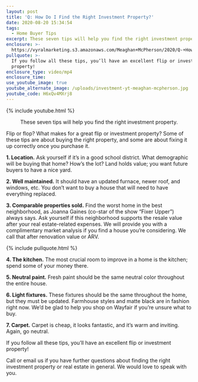 ```yaml
---
layout: post
title: 'Q: How Do I Find the Right Investment Property?'
date: 2020-08-20 15:34:54
tags:
  - Home Buyer Tips
excerpt: These seven tips will help you find the right investment property.
enclosure: >-
  https://vyralmarketing.s3.amazonaws.com/Meaghan+McPherson/2020/Q-+How+Do+I+Find+the+Right+Investment+Property_.mp4
pullquote: >-
  If you follow all these tips, you’ll have an excellent flip or investment
  property!
enclosure_type: video/mp4
enclosure_time:
use_youtube_image: true
youtube_alternate_image: /uploads/investment-yt-meaghan-mcpherson.jpg
youtube_code: H6xQv4MXrj8
---
```


{% include youtube.html %}

<p style="text-align:center">These seven tips will help you find the right investment property.</p>

Flip or flop? What makes for a great flip or investment property? Some of these tips are about buying the right property, and some are about fixing it up correctly once you purchase it.

**1\. Location.** Ask yourself if it’s in a good school district. What demographic will be buying that home? How’s the lot? Land holds value; you want future buyers to have a nice yard.&nbsp;

**2\. Well maintained.** It should have an updated furnace, newer roof, and windows, etc. You don’t want to buy a house that will need to have everything replaced.&nbsp;

**3\. Comparable properties sold.** Find the worst home in the best neighborhood, as Joanna Gaines (co-star of the show “Fixer Upper”) always says. Ask yourself if this neighborhood supports the resale value after your real estate-related expenses. We will provide you with a complimentary market analysis if you find a house you’re considering. We call that after renovation value or ARV.&nbsp;

{% include pullquote.html %}

**4\. The kitchen.** The most crucial room to improve in a home is the kitchen; spend some of your money there.&nbsp;

**5\. Neutral paint.** Fresh paint should be the same neutral color throughout the entire house.

**6\. Light fixtures.** These fixtures should be the same throughout the home, but they must be updated. Farmhouse styles and matte black are in fashion right now. We’d be glad to help you shop on Wayfair if you’re unsure what to buy.&nbsp;

**7\. Carpet.** Carpet is cheap, it looks fantastic, and it’s warm and inviting. Again, go neutral.&nbsp;

If you follow all these tips, you’ll have an excellent flip or investment property\!&nbsp;

Call or email us if you have further questions about finding the right investment property or real estate in general. We would love to speak with you.